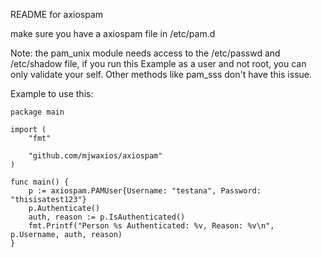 README for axiospam

make sure you have a axiospam file in /etc/pam.d

Note:
  the pam_unix module needs access to the /etc/passwd and /etc/shadow file,   if you run this Example
  as a user and not root, you can only validate your self.  Other methods like pam_sss don't have this
  issue.

Example to use this:
```
package main

import (
	"fmt"

	"github.com/mjwaxios/axiospam"
)

func main() {
	p := axiospam.PAMUser{Username: "testana", Password: "thisisatest123"}
	p.Authenticate()
	auth, reason := p.IsAuthenticated()
	fmt.Printf("Person %s Authenticated: %v, Reason: %v\n", p.Username, auth, reason)
}

```
